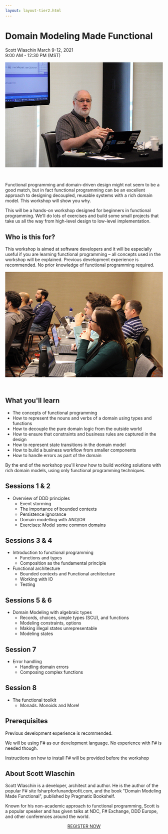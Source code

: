 ```yaml
---
layout: layout-tier2.html
---
```

<div class="container section workshop-single-page">
    <div class="row">
      <div class="col-xs-12 col-sm-2">
            <div class="speaker-container">
                <div class="speaker-img scott-wlaschin keep-color"></div>
                </div>
            </div>
            <div class="col-xs-12 col-sm-8 content">
                <h1>Domain Modeling Made Functional</h1>
                <p><span class="speaker-name">Scott Wlaschin</span>
                <span class="duration">March 9-12, 2021<br>9:00 AM - 12:30 PM (MST)</span></p>
                <img src="../img/workshop/Workshop-Scott-Wlaschin-1.jpg" class="speaker--workshop-content-img" alt="" style="margin-bottom: 30px;"/>
                <p>Functional programming and domain-driven design might not seem to be a good match, but in fact functional programming can be an excellent approach to designing decoupled,  reusable systems with a rich domain model. This workshop will show you why.</p>
                <p>This will be a hands-on workshop designed for beginners in functional programming. We'll do lots of exercises and build some small projects that take us all the way from high-level design to low-level implementation.</p>
                <h2>Who is this for?</h2>
                <p>This workshop is aimed at software developers and it will be especially useful if you are learning functional programming – all concepts used in the workshop will be explained. Previous development experience is recommended. No prior knowledge of functional programming required.</p>
                <img src="../img/workshop/Workshop-Scott-Wlaschin-2.jpg" class="speaker--workshop-content-img" alt="" style="margin-bottom: 30px;"/>
                <h2>What you'll learn</h3>
                <ul>
                    <li>The concepts of functional programming</li>
                    <li>How to represent the nouns and verbs of a domain using types and functions</li>
                    <li>How to decouple the pure domain logic from the outside world</li>
                    <li>How to ensure that constraints and business rules are captured in the design</li>
                    <li>How to represent state transitions in the domain model</li>
                    <li>How to build a business workflow from smaller components</li>
                    <li>How to handle errors as part of the domain</li>
                </ul>
                <p>By the end of the workshop you'll know how to build working solutions with rich domain models, using only functional programming techniques.</p>
                <h2>Sessions 1 & 2</h2>
                <ul>
                    <li>Overview of DDD principles
                        <ul>
                            <li>Event storming</li>
                            <li>The importance of bounded contexts</li>
                            <li>Persistence ignorance</li>
                            <li>Domain modelling with AND/OR</li>
                            <li>Exercises: Model some common domains</li>
                        </ul>
                    </li>
                </ul>
                <h2>Sessions 3 & 4</h2>
                <ul>
                    <li>Introduction to functional programming
                        <ul>
                            <li>Functions and types</li>
                            <li>Composition as the fundamental principle</li>
                        </ul>
                    </li>
                    <li>Functional architecture
                        <ul>
                            <li>Bounded contexts and Functional architecture</li>
                            <li>Working with IO</li>
                            <li>Testing</li>
                        </ul>
                    </li>
                </ul>
                <h2>Sessions 5 & 6</h2>
                <ul>
                    <li>Domain Modeling with algebraic types
                        <ul>
                            <li>Records, choices, simple types (SCU), and functions</li>
                            <li>Modeling constraints, options</li>
                            <li>Making illegal states unrepresentable</li>
                            <li>Modeling states</li>
                        </ul>
                    </li>
                </ul>
                <h2>Session 7</h2>
                <ul>
                    <li>Error handling
                        <ul>
                            <li>Handling domain errors</li>
                            <li>Composing complex functions</li>
                        </ul>
                    </li>
                </ul>
                <h2>Session 8</h2>
                <ul>
                    <li>The functional toolkit
                        <ul>
                            <li>Monads. Monoids and More!</li>
                        </ul>
                    </li>
                </ul>
                <h2>Prerequisites</h2>
                <p>Previous development experience is recommended.</p>
                <p>We will be using F# as our development language. No experience with F# is needed though.</p>
                <p>Instructions on how to install F# will be provided before the workshop</p>
                <h2>About Scott Wlaschin</h2>
                <div class="speaker-img-in-content scott-wlaschin keep-color"></div>
                <p>Scott Wlaschin is a developer, architect and author. He is the author of the popular F# site fsharpforfunandprofit.com, and the book "Domain Modeling Made Functional", published by Pragmatic Bookshelf.</p>
                <p>Known for his non-academic approach to functional programming, Scott is a popular speaker and has given talks at NDC, F# Exchange, DDD Europe, and other conferences around the world.</p>
                <div class="col-xs-12" align="center">
                    <a class="btn" href="https://ti.to/EDDD/explore-ddd-2021-spring-workshops">REGISTER NOW</a>
                </div>
            </div>
        </div>
    </div>
</div>